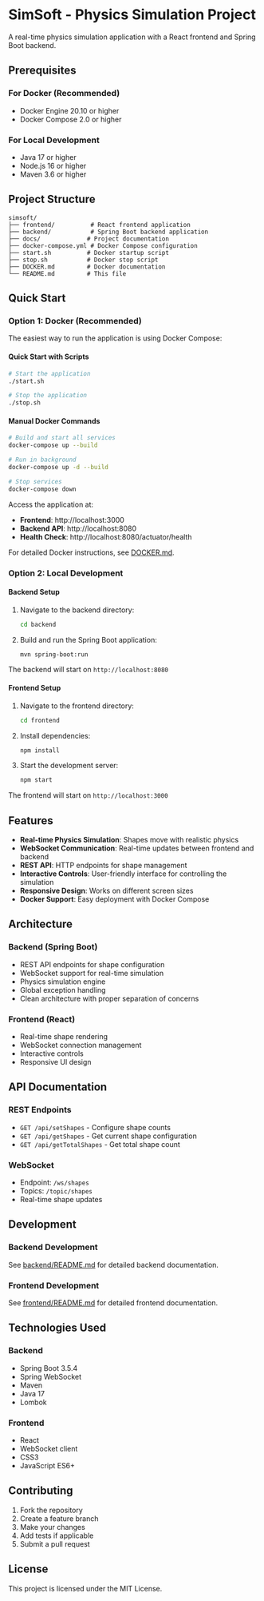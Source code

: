# SimSoft - Physics Simulation Project

A real-time physics simulation application with a React frontend and Spring Boot backend.

## Prerequisites

### For Docker (Recommended)
- Docker Engine 20.10 or higher
- Docker Compose 2.0 or higher

### For Local Development
- Java 17 or higher
- Node.js 16 or higher
- Maven 3.6 or higher

## Project Structure

```
simsoft/
├── frontend/          # React frontend application
├── backend/           # Spring Boot backend application
├── docs/             # Project documentation
├── docker-compose.yml # Docker Compose configuration
├── start.sh          # Docker startup script
├── stop.sh           # Docker stop script
├── DOCKER.md         # Docker documentation
└── README.md         # This file
```

## Quick Start

### Option 1: Docker (Recommended)

The easiest way to run the application is using Docker Compose:

#### Quick Start with Scripts
```bash
# Start the application
./start.sh

# Stop the application
./stop.sh
```

#### Manual Docker Commands
```bash
# Build and start all services
docker-compose up --build

# Run in background
docker-compose up -d --build

# Stop services
docker-compose down
```

Access the application at:
- **Frontend**: http://localhost:3000
- **Backend API**: http://localhost:8080
- **Health Check**: http://localhost:8080/actuator/health

For detailed Docker instructions, see [DOCKER.md](DOCKER.md).

### Option 2: Local Development

#### Backend Setup

1. Navigate to the backend directory:
   ```bash
   cd backend
   ```

2. Build and run the Spring Boot application:
   ```bash
   mvn spring-boot:run
   ```

The backend will start on `http://localhost:8080`

#### Frontend Setup

1. Navigate to the frontend directory:
   ```bash
   cd frontend
   ```

2. Install dependencies:
   ```bash
   npm install
   ```

3. Start the development server:
   ```bash
   npm start
   ```

The frontend will start on `http://localhost:3000`

## Features

- **Real-time Physics Simulation**: Shapes move with realistic physics
- **WebSocket Communication**: Real-time updates between frontend and backend
- **REST API**: HTTP endpoints for shape management
- **Interactive Controls**: User-friendly interface for controlling the simulation
- **Responsive Design**: Works on different screen sizes
- **Docker Support**: Easy deployment with Docker Compose

## Architecture

### Backend (Spring Boot)
- REST API endpoints for shape configuration
- WebSocket support for real-time simulation
- Physics simulation engine
- Global exception handling
- Clean architecture with proper separation of concerns

### Frontend (React)
- Real-time shape rendering
- WebSocket connection management
- Interactive controls
- Responsive UI design

## API Documentation

### REST Endpoints
- `GET /api/setShapes` - Configure shape counts
- `GET /api/getShapes` - Get current shape configuration
- `GET /api/getTotalShapes` - Get total shape count

### WebSocket
- Endpoint: `/ws/shapes`
- Topics: `/topic/shapes`
- Real-time shape updates

## Development

### Backend Development
See [backend/README.md](backend/README.md) for detailed backend documentation.

### Frontend Development
See [frontend/README.md](frontend/README.md) for detailed frontend documentation.

## Technologies Used

### Backend
- Spring Boot 3.5.4
- Spring WebSocket
- Maven
- Java 17
- Lombok

### Frontend
- React
- WebSocket client
- CSS3
- JavaScript ES6+

## Contributing

1. Fork the repository
2. Create a feature branch
3. Make your changes
4. Add tests if applicable
5. Submit a pull request

## License

This project is licensed under the MIT License. 
